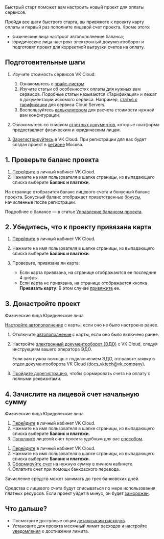 Быстрый старт поможет вам настроить новый проект для оплаты сервисов.

Пройдя все шаги быстрого старта, вы привяжете к проекту карту оплаты и первый раз пополните лицевой счет проекта. Кроме этого:

- физические лица настроят автопополнение баланса;
- юридические лица настроят электронный документооборот и подготовят проект для корректной выгрузки счетов на оплату.

## Подготовительные шаги

1. Изучите стоимость сервисов VK Cloud:

   1. Ознакомьтесь с [прайс-листом](https://cloud.vk.com/pricelist/).
   1. Изучите статьи об особенностях оплаты для нужных вам сервисов. Подобные статьи называются «Тарификация» и лежат в документации искомого сервиса. Например, [статья о тарификации](/ru/computing/iaas/tariffication) для сервиса Cloud Servers.
   1. Воспользуйтесь [калькулятором](https://cloud.vk.com/pricing) для расчета стоимости нужной вам конфигурации.

1. Ознакомьтесь со списком [отчетных документов](../concepts/report), которые платформа предоставляет физическим и юридическим лицам.
1. [Зарегистрируйтесь](/ru/intro/start/account-registration) в VK Cloud. При регистрации для вас будет создан проект в [регионе](/ru/tools-for-using-services/account/concepts/regions) Москва.

## 1. Проверьте баланс проекта

1. [Перейдите](https://msk.cloud.vk.com/app/) в личный кабинет VK Cloud.
1. Нажмите на имя пользователя в шапке страницы, из выпадающего списка выберите **Баланс и платежи**.

На странице отобразится баланс лицевого счета и бонусный баланс проекта. Бонусный баланс отображает приветственные [бонусы](../concepts/balance#bonuses), начисленные после регистрации.

Подробнее о балансе — в статье [Управление балансом проекта](../service-management/payment).

## 2. Убедитесь, что к проекту привязана карта

1. [Перейдите](https://msk.cloud.vk.com/app/) в личный кабинет VK Cloud.
1. Нажмите на имя пользователя в шапке страницы, из выпадающего списка выберите **Баланс и платежи**.
1. Проверьте, привязана ли карта:

   - Если карта привязана, на странице отображаются ее последние 4 цифры.
   - Если карта не привязана, на странице отображается кнопка **Привязать карту**. В этом случае [привяжите](../service-management/add-card#privyazat_kartu) ее.

## 3. Донастройте проект

<tabs>
<tablist>
<tab>Физические лица</tab>
<tab>Юридические лица</tab>
</tablist>
<tabpanel>

[Настройте автопополнение](../service-management/add-card#nastroit_avtopopolnenie) с карты, если оно не было настроено ранее.

</tabpanel>
<tabpanel>

1. Отключите [автопополнение](../service-management/add-card#nastroit_avtopopolnenie) с карты, если оно было включено ранее.
1. Настройте [электронный документооборот (ЭДО)](../concepts/report#edm) с VK Cloud, следуя инструкциям вашего оператора ЭДО.

   Если вам нужна помощь с подключением ЭДО, отправьте заявку в отдел документооборота VK Cloud (docs_vktech@vk.company).

1. [Пройдите дорегистрацию](/ru/intro/billing/service-management/corporate#doregistraciya_yul), чтобы формировать счета на оплату с полными реквизитами.

</tabpanel>
</tabs>

## 4. Зачислите на лицевой счет начальную сумму

<tabs>
<tablist>
<tab>Физические лица</tab>
<tab>Юридические лица</tab>
</tablist>
<tabpanel>

1. [Перейдите](https://msk.cloud.vk.com/app/) в личный кабинет VK Cloud.
1. Нажмите на имя пользователя в шапке страницы, из выпадающего списка выберите **Баланс и платежи**.
1. [Пополните](../service-management/payment#vnesenie_sredstv) лицевой счет проекта удобным для вас [способом](../concepts/payment-methods).

</tabpanel>
<tabpanel>

1. [Перейдите](https://msk.cloud.vk.com/app/) в личный кабинет VK Cloud.
1. Нажмите на имя пользователя в шапке страницы, из выпадающего списка выберите **Баланс и платежи**.
1. [Сформируйте счет](../service-management/bill-generation) на нужную сумму в личном кабинете.
1. Оплатите счет при помощи банковского перевода.

Зачисление средств может занимать до трех банковских дней.

</tabpanel>
</tabs>

Средства с лицевого счета будут списываться по мере использования платных ресурсов. Если проект уйдет в минус, он будет [заморожен](/ru/tools-for-using-services/account/concepts/projects#avtomaticheskaya_zamorozka_proekta).

## Что дальше?

- Посмотрите доступные опции [детализации расходов](../service-management/detail).
- Установите для проекта месячный лимит расходов и [настройте уведомления](../service-management/payment#uvedomleniya_o_rashodah) о достижении лимита.
